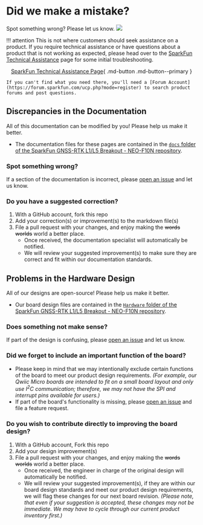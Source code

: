 # Did we make a mistake?

Spot something wrong? Please let us know. <a href="https://github.com/sparkfun/SparkFun_u-blox_NEO-F10N/issues" alt="Issues"><img src="https://img.shields.io/github/issues/sparkfun/SparkFun_u-blox_NEO-F10N.svg" /></a>

!!! attention
    This is not where customers should seek assistance on a product. If you require technical assistance or have questions about a product that is not working as expected, please head over to the [SparkFun Technical Assistance](https://www.sparkfun.com/technical_assistance) page for some initial troubleshooting.
    <center>
    [SparkFun Technical Assistance Page](https://www.sparkfun.com/technical_assistance){ .md-button .md-button--primary }
    </center>

    If you can't find what you need there, you'll need a [Forum Account](https://forum.sparkfun.com/ucp.php?mode=register) to search product forums and post questions.

## Discrepancies in the Documentation

All of this documentation can be modified by you! Please help us make it better.

* The documentation files for these pages are contained in the [`docs` folder of the SparkFun GNSS-RTK L1/L5 Breakout - NEO-F10N repository](https://github.com/sparkfun/SparkFun_u-blox_NEO-F10N/tree/main/docs).

### Spot something wrong?
If a section of the documentation is incorrect, please [open an issue](https://github.com/sparkfun/SparkFun_u-blox_NEO-F10N/issues) and let us know.

### Do you have a suggested correction?
1. With a GitHub account, fork this repo
2. Add your correction(s) or improvement(s) to the markdown file(s)
3. File a pull request with your changes, and enjoy making the ~~words~~ ~~worlds~~ world a better place.
    * Once received, the documentation specialist will automatically be notified.
    * We will review your suggested improvement(s) to make sure they are correct and fit within our documentation standards.

## Problems in the Hardware Design

All of our designs are open-source! Please help us make it better.

* Our board design files are contained in the [`Hardware` folder of the SparkFun GNSS-RTK L1/L5 Breakout - NEO-F10N repository](https://github.com/sparkfun/SparkFun_u-blox_NEO-F10N/tree/main/Hardware).

### Does something not make sense?
If part of the design is confusing, please [open an issue](https://github.com/sparkfun/SparkFun_u-blox_NEO-F10N/issues) and let us know.

### Did we forget to include an important function of the board?
* Please keep in mind that we may intentionally exclude certain functions of the board to meet our product design requirements. *(For example, our Qwiic Micro boards are intended to fit on a small board layout and only use I<sup>2</sup>C communication; therefore, we may not have the SPI and interrupt pins available for users.)*
* If part of the board's functionality is missing, please [open an issue](https://github.com/sparkfun/SparkFun_u-blox_NEO-F10N/issues) and file a feature request.

### Do you wish to contribute directly to improving the board design?
1. With a GitHub account, Fork this repo
2. Add your design improvement(s)
3. File a pull request with your changes, and enjoy making the ~~words~~ ~~worlds~~ world a better place.
    * Once received, the engineer in charge of the original design will automatically be notified.
    * We will review your suggested improvement(s), if they are within our board design standards and meet our product design requirements, we will flag these changes for our next board revision. *(Please note, that even if your suggestion is accepted, these changes may not be immediate. We may have to cycle through our current product inventory first.)*
